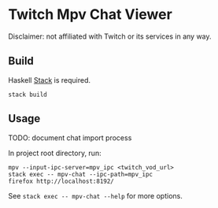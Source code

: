 # Twitch Mpv Chat Viewer

Disclaimer: not affiliated with Twitch or its services in any way.

## Build

Haskell [Stack](https://docs.haskellstack.org/en/stable/README/) is required.

``` shell
stack build
```

## Usage

TODO: document chat import process

In project root directory, run:

``` shell
mpv --input-ipc-server=mpv_ipc <twitch_vod_url>
stack exec -- mpv-chat --ipc-path=mpv_ipc
firefox http://localhost:8192/
```

See `stack exec -- mpv-chat --help` for more options.
